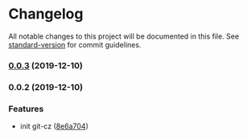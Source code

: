 # Changelog

All notable changes to this project will be documented in this file. See [standard-version](https://github.com/conventional-changelog/standard-version) for commit guidelines.

### [0.0.3](https://github.com/wlk1204/nest-next/compare/v0.0.2...v0.0.3) (2019-12-10)

### 0.0.2 (2019-12-10)


### Features

* init git-cz ([8e6a704](https://github.com/wlk1204/nest-next/commit/8e6a704f7295e112eac8067d48921bb629a2e38a))
